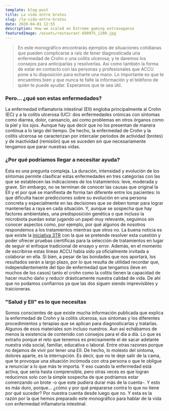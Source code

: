 ```yaml
---
template: blog-post
title: La vida entre brotes
slug: /la-vida-entre-brotes
date: 2020-04-01 12:55
description: How we scaled an Extreme gaming extravaganza
featuredImage: /assets/restaurant-690975_1280.jpg
---
```


> En este monográfico encontrarás ejemplos de situaciones cotidianas que pueden complicarse a raíz de tener diagnosticada una enfermedad de Crohn o una colitis ulcerosa; y te daremos los consejos para anticiparlas y resolverlas. Así como también la forma de estar en contacto con las personas y profesionales que ACCU pone a tu disposición para echarte una mano. Lo importante es que te encuentres bien y que nunca te falte la información y el teléfono de quién te puede ayudar. Esperamos que te sea útil.

### Pero... ¿qué son estas enfermedades?

La enfermedad inflamatoria intestinal (EII) engloba principalmente al Crohn (EC) y a la colitis ulcerosa (UC): dos enfermedades crónicas con síntomas como diarrea, dolor, cansancio, así como problemas en otros órganos como la piel y los ojos. Aunque hay que decir que no los presentan de manera continua a lo largo del tiempo. De hecho, la enfermedad de Crohn y la colitis ulcerosa se caracterizan por intercalar periodos de actividad (brotes) y de inactividad (remisión) que se suceden sin que necesariamente tengamos que parar nuestras vidas. 

### ¿Por qué podríamos llegar a necesitar ayuda?

Esta es una pregunta compleja. La duración, intensidad y evolución de los síntomas permite clasificar estas enfermedades en tres categorías con las que se establecen las indicaciones de los tratamientos: leve, moderada y grave. Sin embargo, no se terminan de conocer las causas que original la EII y el por qué se manifiesta de forma tan diferente entre los pacientes: lo que dificulta hacer predicciones sobre su evolución en una persona concreta y especialmente en las decisiones que se deben tomar para lograr mantenerlas a raya en cada situación. Y, aunque se sospecha que hay factores ambientales, una predisposición genética o que incluso la microbiota puedan estar jugando un papel muy relevante, seguimos sin conocer aspectos como, por ejemplo, por qué algunos de nosotros respondemos a los tratamientos mientras que otros no. La buena noticia es que existe la [iniciativa 3TR](https://www.3tr-imi.eu/) con la que se pretende resolver esta cuestión y poder ofrecer pruebas científicas para la selección de tratamientos en lugar de seguir el enfoque tradicional de ensayo y error. Además, en el momento de escribirse estas líneas ACCU había sido ya oficialmente invitada a colaborar en ella. Si bien, a pesar de las bondades que nos aportará, los resultados serán a largo plazo, por lo que resulta de utilidad recordar que, independientemente del tipo de enfermedad que tengamos (leve en muchos de los casos) tanto el crohn como la colitis tienen la capacidad de hacer mucho daño y reducir drásticamente nuestra calidad de vida. De ahí que no podamos confiarnos ya que las dos siguen siendo imprevisibles y traicioneras.

### "Salud y EII" es lo que necesitas

Somos conscientes de que existe mucha información publicada que explica la enfermedad de Crohn y la colitis ulcerosa, sus síntomas y los diferentes procedimientos y terapias que se aplican para diagnosticarlas y tratarlas. Algunos de esos materiales son incluso nuestros. Aun así echábamos de menos la existencia de contenido con consejos para el día a día. Lo que es extraño porque el reto que tenemos es precisamente el de sacar adelante nuestra vida social, familiar, educativa o laboral. Entre otras razones porque no dejamos de vivir por tener una EII. De hecho, lo molesto del síntoma, dolores aparte, es la interrupción. Es decir, que no te deje salir de la cama, que te provoque una situación incómoda con otra persona o que te obligue a renunciar a lo que más te importa. Y eso cuando la enfermedad está activa, que sería hasta comprensible, pero otras veces es que logran reducirnos solo con la simple sospecha de que podríamos estar comenzando un brote -o que este pudiera durar más de la cuenta-. Y esto es más duro, porque... ¿cómo y por qué prepararse contra lo que no tiene por qué suceder? Por nuestra cuenta desde luego que no. Y esta es la razón por la que hemos preparado este monográfico para hablar de la vida con enfermedad inflamatoria intestinal.